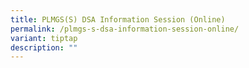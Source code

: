 ```yaml
---
title: PLMGS(S) DSA Information Session (Online)
permalink: /plmgs-s-dsa-information-session-online/
variant: tiptap
description: ""
---
```

